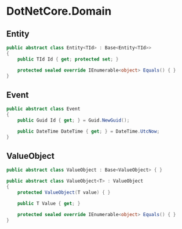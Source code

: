 # DotNetCore.Domain

## Entity

```cs
public abstract class Entity<TId> : Base<Entity<TId>>
{
    public TId Id { get; protected set; }

    protected sealed override IEnumerable<object> Equals() { }
}
```

## Event

```cs
public abstract class Event
{
    public Guid Id { get; } = Guid.NewGuid();

    public DateTime DateTime { get; } = DateTime.UtcNow;
}
```

## ValueObject

```cs
public abstract class ValueObject : Base<ValueObject> { }
```

```cs
public abstract class ValueObject<T> : ValueObject
{
    protected ValueObject(T value) { }

    public T Value { get; }

    protected sealed override IEnumerable<object> Equals() { }
}
```
